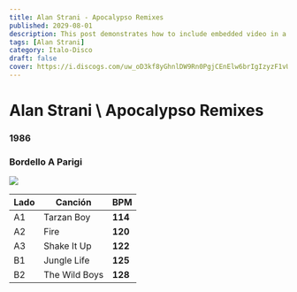 ```yaml
---
title: Alan Strani - Apocalypso Remixes
published: 2029-08-01
description: This post demonstrates how to include embedded video in a blog post.
tags: [Alan Strani]
category: Italo-Disco
draft: false
cover: https://i.discogs.com/uw_oD3kf8yGhnlDW9Rn0PgjCEnElw6brIgIzyzF1vUU/rs:fit/g:sm/q:90/h:600/w:600/czM6Ly9kaXNjb2dz/LWRhdGFiYXNlLWlt/YWdlcy9SLTI4NTYy/NDI4LTE2OTcwMzUw/NTgtMjE2Ny5qcGVn.jpeg
---
```


# Alan Strani \ Apocalypso Remixes

### **1986**

### Bordello A Parigi

![](https://i.discogs.com/uw_oD3kf8yGhnlDW9Rn0PgjCEnElw6brIgIzyzF1vUU/rs:fit/g:sm/q:90/h:600/w:600/czM6Ly9kaXNjb2dz/LWRhdGFiYXNlLWlt/YWdlcy9SLTI4NTYy/NDI4LTE2OTcwMzUw/NTgtMjE2Ny5qcGVn.jpeg)



| Lado | Canción | BPM |
| --- | --- | --- |
| A1 | Tarzan Boy | **114** |
| A2 | Fire | **120** |
| A3 | Shake It Up | **122** |
| B1 | Jungle Life | **125** |
| B2 | The Wild Boys | **128** |
